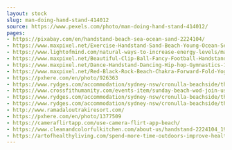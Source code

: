 ```yaml
---
layout: stock
slug: man-doing-hand-stand-414012
source: https://www.pexels.com/photo/man-doing-hand-stand-414012/
pages:
- https://pixabay.com/en/handstand-beach-sea-ocean-sand-2224104/
- https://www.maxpixel.net/Exercise-Handstand-Sand-Beach-Young-Ocean-Sea-2224104
- https://www.lightofmind.com/natural-ways-to-increase-energy-levels/man-doing-handstand-on-beach/
- https://www.maxpixel.net/Beautiful-Clip-Ball-Fancy-Football-Handstand-2533641
- https://www.maxpixel.net/Dance-Handstand-Dancing-Hip-hop-Gymnastics-151826
- https://www.maxpixel.net/Red-Black-Rock-Beach-Chakra-Forward-Fold-Yoga-2990466
- https://pxhere.com/en/photo/926363
- https://www.rydges.com/accommodation/sydney-nsw/cronulla-beachside/things-to-do/
- https://www.crossfithumanity.com/events-item/sunday-beach-wod-join-us-this-sunday/
- https://www.rydges.com/accommodation/sydney-nsw/cronulla-beachside/things-to-do/cronulla-beach/
- https://www.rydges.com/accommodation/sydney-nsw/cronulla-beachside/things-to-do/complimentary-beach-toys/
- http://www.ramadaloutrakiresort.com/
- https://pxhere.com/en/photo/1377509
- https://cameraflirtapp.com/use-camera-flirt-app-beach/
- https://www.cleanandcolorfulkitchen.com/about-us/handstand-2224104_1920/
- https://artofhealthyliving.com/spend-more-time-outdoors-improve-health/
---
```

